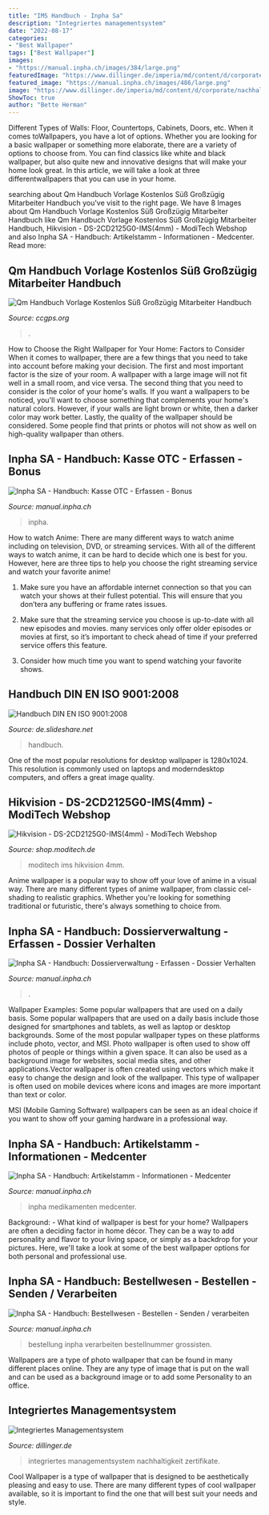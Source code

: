 ```yaml
---
title: "IMS Handbuch - Inpha Sa"
description: "Integriertes managementsystem"
date: "2022-08-17"
categories:
- "Best Wallpaper"
tags: ["Best Wallpaper"]
images:
- "https://manual.inpha.ch/images/384/large.png"
featuredImage: "https://www.dillinger.de/imperia/md/content/d/corporate/nachhaltigkeit/dhfittosize_400_0__e9edc7835134cb56afa8ce631fda6874_ims.jpg"
featured_image: "https://manual.inpha.ch/images/486/large.png"
image: "https://www.dillinger.de/imperia/md/content/d/corporate/nachhaltigkeit/dhfittosize_400_0__e9edc7835134cb56afa8ce631fda6874_ims.jpg"
ShowToc: true
author: "Bette Herman"
---
```



Different Types of Walls: Floor, Countertops, Cabinets, Doors, etc.
When it comes toWallpapers, you have a lot of options. Whether you are looking for a basic wallpaper or something more elaborate, there are a variety of options to choose from. You can find classics like white and black wallpaper, but also quite new and innovative designs that will make your home look great. In this article, we will take a look at three differentwallpapers that you can use in your home.

	

		
searching about Qm Handbuch Vorlage Kostenlos Süß Großzügig Mitarbeiter Handbuch you've visit to the right page. We have 8 Images about Qm Handbuch Vorlage Kostenlos Süß Großzügig Mitarbeiter Handbuch like Qm Handbuch Vorlage Kostenlos Süß Großzügig Mitarbeiter Handbuch, Hikvision - DS-2CD2125G0-IMS(4mm) - ModiTech Webshop and also Inpha SA - Handbuch: Artikelstamm - Informationen - Medcenter. Read more:
		
    
## Qm Handbuch Vorlage Kostenlos Süß Großzügig Mitarbeiter Handbuch

<img loading=lazy src="https://www.ccgps.org/wp-content/uploads/2018/10/qm-handbuch-vorlage-kostenlos-sus-groszugig-mitarbeiter-handbuch-vorlage-frei-zeitgenossisch-der-qm-handbuch-vorlage-kostenlos-723x1024.jpg" onerror="this.onerror=null;this.src='https://tse4.mm.bing.net/th?id=OIP.DGqOh3u6ok_utZsHyIqDPAHaKf&amp;pid=15.1';" alt="Qm Handbuch Vorlage Kostenlos Süß Großzügig Mitarbeiter Handbuch">

_Source: ccgps.org_

>. 

	

How to Choose the Right Wallpaper for Your Home: Factors to Consider
When it comes to wallpaper, there are a few things that you need to take into account before making your decision. The first and most important factor is the size of your room. A wallpaper with a large image will not fit well in a small room, and vice versa. 
The second thing that you need to consider is the color of your home's walls. If you want a wallpapers to be noticed, you'll want to choose something that complements your home's natural colors. However, if your walls are light brown or white, then a darker color may work better. 
Lastly, the quality of the wallpaper should be considered. Some people find that prints or photos will not show as well on high-quality wallpaper than others.

    
## Inpha SA - Handbuch: Kasse OTC - Erfassen - Bonus

<img loading=lazy src="https://manual.inpha.ch/images/384/large.png" onerror="this.onerror=null;this.src='https://tse1.mm.bing.net/th?id=OIP.hGRgjH_pD282KHk0x0C2jAHaCa&amp;pid=15.1';" alt="Inpha SA - Handbuch: Kasse OTC - Erfassen - Bonus">

_Source: manual.inpha.ch_

>inpha. 

	

How to watch Anime: There are many different ways to watch anime including on television, DVD, or streaming services.
With all of the different ways to watch anime, it can be hard to decide which one is best for you. However, here are three tips to help you choose the right streaming service and watch your favorite anime!
1. Make sure you have an affordable internet connection so that you can watch your shows at their fullest potential. This will ensure that you don’tera any buffering or frame rates issues.

2. Make sure that the streaming service you choose is up-to-date with all new episodes and movies. many services only offer older episodes or movies at first, so it’s important to check ahead of time if your preferred service offers this feature.

3. Consider how much time you want to spend watching your favorite shows.

    
## Handbuch DIN EN ISO 9001:2008

<img loading=lazy src="https://image.slidesharecdn.com/handbuchdineniso90012008-141203023226-conversion-gate01/95/handbuch-din-en-iso-90012008-15-638.jpg?cb=1417676673" onerror="this.onerror=null;this.src='https://tse1.mm.bing.net/th?id=OIP.iSTkGgf12A8m4o-SYyuaNgHaKe&amp;pid=15.1';" alt="Handbuch DIN EN ISO 9001:2008">

_Source: de.slideshare.net_

>handbuch. 

	

One of the most popular resolutions for desktop wallpaper is 1280x1024. This resolution is commonly used on laptops and moderndesktop computers, and offers a great image quality.

    
## Hikvision - DS-2CD2125G0-IMS(4mm) - ModiTech Webshop

<img loading=lazy src="https://shop.moditech.de/WebRoot/Sage/Shops/shop-moditech/5DAD/8734/6AD6/4AEF/F0AD/0A0C/05B6/B388/gsobild_109269_m.jpg" onerror="this.onerror=null;this.src='https://tse1.mm.bing.net/th?id=OIP.d-F6NMk-LHOatZCRp-kQZQHaE6&amp;pid=15.1';" alt="Hikvision - DS-2CD2125G0-IMS(4mm) - ModiTech Webshop">

_Source: shop.moditech.de_

>moditech ims hikvision 4mm. 

	

Anime wallpaper is a popular way to show off your love of anime in a visual way. There are many different types of anime wallpaper, from classic cel-shading to realistic graphics. Whether you're looking for something traditional or futuristic, there's always something to choice from.

    
## Inpha SA - Handbuch: Dossierverwaltung - Erfassen - Dossier Verhalten

<img loading=lazy src="https://manual.inpha.ch/images/567/large.png" onerror="this.onerror=null;this.src='https://tse1.mm.bing.net/th?id=OIP._jL5tyY3-kcjqcMMfaeJLQHaC0&amp;pid=15.1';" alt="Inpha SA - Handbuch: Dossierverwaltung - Erfassen - Dossier Verhalten">

_Source: manual.inpha.ch_

>. 

	

Wallpaper Examples: Some popular wallpapers that are used on a daily basis.
Some popular wallpapers that are used on a daily basis include those designed for smartphones and tablets, as well as laptop or desktop backgrounds. Some of the most popular wallpaper types on these platforms include photo, vector, and MSI. 
Photo wallpaper is often used to show off photos of people or things within a given space. It can also be used as a background image for websites, social media sites, and other applications.Vector wallpaper is often created using vectors which make it easy to change the design and look of the wallpaper. This type of wallpaper is often used on mobile devices where icons and images are more important than text or color. 

MSI (Mobile Gaming Software) wallpapers can be seen as an ideal choice if you want to show off your gaming hardware in a professional way.

    
## Inpha SA - Handbuch: Artikelstamm - Informationen - Medcenter

<img loading=lazy src="https://manual.inpha.ch/images/486/large.png" onerror="this.onerror=null;this.src='https://tse3.mm.bing.net/th?id=OIP.0-2OD7MglFg0qW1wwprI5AHaDn&amp;pid=15.1';" alt="Inpha SA - Handbuch: Artikelstamm - Informationen - Medcenter">

_Source: manual.inpha.ch_

>inpha medikamenten medcenter. 

	

Background: - What kind of wallpaper is best for your home?
Wallpapers are often a deciding factor in home décor. They can be a way to add personality and flavor to your living space, or simply as a backdrop for your pictures. Here, we'll take a look at some of the best wallpaper options for both personal and professional use.

    
## Inpha SA - Handbuch: Bestellwesen - Bestellen - Senden / Verarbeiten

<img loading=lazy src="https://manual.inpha.ch/images/826/large.png" onerror="this.onerror=null;this.src='https://tse2.mm.bing.net/th?id=OIP.pU645eVA7UcGZD6CUCHCrwHaDK&amp;pid=15.1';" alt="Inpha SA - Handbuch: Bestellwesen - Bestellen - Senden / verarbeiten">

_Source: manual.inpha.ch_

>bestellung inpha verarbeiten bestellnummer grossisten. 

	



Wallpapers are a type of photo wallpaper that can be found in many different places online. They are any type of image that is put on the wall and can be used as a background image or to add some Personality to an office.

    
## Integriertes Managementsystem

<img loading=lazy src="https://www.dillinger.de/imperia/md/content/d/corporate/nachhaltigkeit/dhfittosize_400_0__e9edc7835134cb56afa8ce631fda6874_ims.jpg" onerror="this.onerror=null;this.src='https://tse2.mm.bing.net/th?id=OIP.p_Gc0duKc8b7VZjXpfB54wHaHa&amp;pid=15.1';" alt="Integriertes Managementsystem">

_Source: dillinger.de_

>integriertes managementsystem nachhaltigkeit zertifikate. 

	

Cool Wallpaper is a type of wallpaper that is designed to be aesthetically pleasing and easy to use. There are many different types of cool wallpaper available, so it is important to find the one that will best suit your needs and style.

